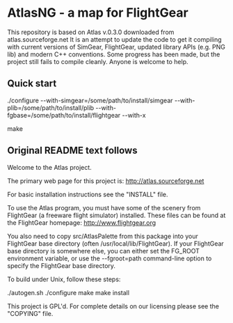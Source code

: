 # AtlasNG - a map for FlightGear

This repository is based on Atlas v.0.3.0 downloaded from atlas.sourceforge.net
It is an attempt to update the code to get it compiling with current versions of
SimGear, FlightGear, updated library APIs (e.g. PNG lib) and modern C++ conventions.
Some progress has been made, but the project still fails to compile cleanly.
Anyone is welcome to help.

## Quick start

./configure
 --with-simgear=/some/path/to/install/simgear 
 --with-plib=/some/path/to/install/plib 
 --with-fgbase=/some/path/to/install/flightgear 
 --with-x

make



## Original README text follows

Welcome to the Atlas project.

The primary web page for this project is: <http://atlas.sourceforge.net>

For basic installation instructions see the "INSTALL" file.

To use the Atlas program, you must have some of the scenery from FlightGear
(a freeware flight simulator) installed. These files can be found at the
FlightGear homepage: <http://www.flightgear.org>

You also need to copy src/AtlasPalette from this package into your FlightGear
base directory (often /usr/local/lib/FlightGear).  If your FlightGear base
directory is somewhere else, you can either set the FG_ROOT environment
variable, or use the --fgroot=path command-line option to specify the
FlightGear base directory.

To build under Unix, follow these steps:

 ./autogen.sh
 ./configure
 make
 make install

This project is GPL'd.  For complete details on our licensing please
see the "COPYING" file.
